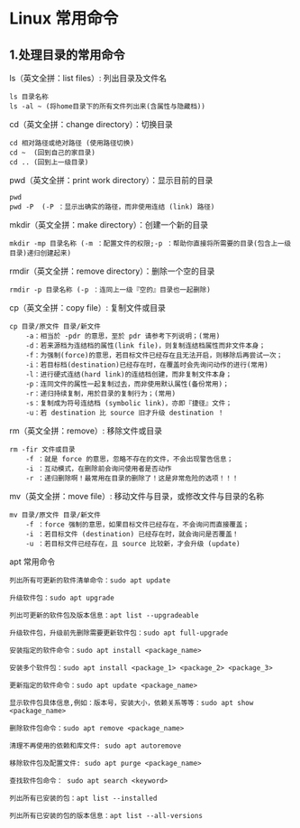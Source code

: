 # Linux 常用命令
## 1.处理目录的常用命令
ls（英文全拼：list files）: 列出目录及文件名
```
ls 目录名称
ls -al ~ (将home目录下的所有文件列出来(含属性与隐藏档))
```
cd（英文全拼：change directory）：切换目录
```
cd 相对路径或绝对路径 (使用路径切换)
cd ~  (回到自己的家目录)
cd .. (回到上一级目录)
```
pwd（英文全拼：print work directory）：显示目前的目录
```
pwd
pwd -P  (-P ：显示出确实的路径，而非使用连结 (link) 路径)
```
mkdir（英文全拼：make directory）：创建一个新的目录
```
mkdir -mp 目录名称 (-m ：配置文件的权限;-p ：帮助你直接将所需要的目录(包含上一级目录)递归创建起来)
```
rmdir（英文全拼：remove directory）：删除一个空的目录
```
rmdir -p 目录名称 (-p ：连同上一级『空的』目录也一起删除)
```
cp（英文全拼：copy file）: 复制文件或目录
```
cp 目录/原文件 目录/新文件
    -a：相当於 -pdr 的意思，至於 pdr 请参考下列说明；(常用)
    -d：若来源档为连结档的属性(link file)，则复制连结档属性而非文件本身；
    -f：为强制(force)的意思，若目标文件已经存在且无法开启，则移除后再尝试一次；
    -i：若目标档(destination)已经存在时，在覆盖时会先询问动作的进行(常用)
    -l：进行硬式连结(hard link)的连结档创建，而非复制文件本身；
    -p：连同文件的属性一起复制过去，而非使用默认属性(备份常用)；
    -r：递归持续复制，用於目录的复制行为；(常用)
    -s：复制成为符号连结档 (symbolic link)，亦即『捷径』文件；
    -u：若 destination 比 source 旧才升级 destination ！
```
rm（英文全拼：remove）: 移除文件或目录
```
rm -fir 文件或目录
    -f ：就是 force 的意思，忽略不存在的文件，不会出现警告信息；
    -i ：互动模式，在删除前会询问使用者是否动作
    -r ：递归删除啊！最常用在目录的删除了！这是非常危险的选项！！！
```
mv（英文全拼：move file）: 移动文件与目录，或修改文件与目录的名称
```
mv 目录/原文件 目录/新文件
    -f ：force 强制的意思，如果目标文件已经存在，不会询问而直接覆盖；
    -i ：若目标文件 (destination) 已经存在时，就会询问是否覆盖！
    -u ：若目标文件已经存在，且 source 比较新，才会升级 (update)
```


apt 常用命令

    列出所有可更新的软件清单命令：sudo apt update
    
    升级软件包：sudo apt upgrade
    
    列出可更新的软件包及版本信息：apt list --upgradeable
    
    升级软件包，升级前先删除需要更新软件包：sudo apt full-upgrade
    
    安装指定的软件命令：sudo apt install <package_name>
    
    安装多个软件包：sudo apt install <package_1> <package_2> <package_3>
    
    更新指定的软件命令：sudo apt update <package_name>
    
    显示软件包具体信息,例如：版本号，安装大小，依赖关系等等：sudo apt show <package_name>
    
    删除软件包命令：sudo apt remove <package_name>
    
    清理不再使用的依赖和库文件: sudo apt autoremove
    
    移除软件包及配置文件: sudo apt purge <package_name>
    
    查找软件包命令： sudo apt search <keyword>
    
    列出所有已安装的包：apt list --installed
    
    列出所有已安装的包的版本信息：apt list --all-versions

